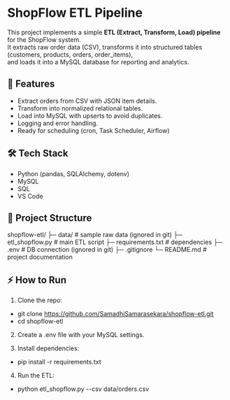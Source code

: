 # ShopFlow ETL Pipeline

This project implements a simple **ETL (Extract, Transform, Load) pipeline** for the ShopFlow system.  
It extracts raw order data (CSV), transforms it into structured tables (customers, products, orders, order_items),  
and loads it into a MySQL database for reporting and analytics.

## 🚀 Features
- Extract orders from CSV with JSON item details.
- Transform into normalized relational tables.
- Load into MySQL with upserts to avoid duplicates.
- Logging and error handling.
- Ready for scheduling (cron, Task Scheduler, Airflow)

## 🛠 Tech Stack
- Python (pandas, SQLAlchemy, dotenv)
- MySQL
- SQL
- VS Code

## 📂 Project Structure

shopflow-etl/
├─ data/                  # sample raw data (ignored in git)
├─ etl_shopflow.py        # main ETL script
├─ requirements.txt       # dependencies
├─ .env                   # DB connection (ignored in git)
├─ .gitignore
└─ README.md              # project documentation 

## ⚡ How to Run

1. Clone the repo:

- git clone https://github.com/SamadhiSamarasekara/shopflow-etl.git
- cd shopflow-etl

2. Create a .env file with your MySQL settings.

3. Install dependencies:
- pip install -r requirements.txt

4. Run the ETL:
- python etl_shopflow.py --csv data/orders.csv

